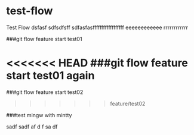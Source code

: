 test-flow
=========

Test Flow
dsfasf
sdfsdfsff 
sdfasfasffffffffffffffffff eeeeeeeeeeee rrrrrrrrrrrr 

###git flow feature start test01

<<<<<<< HEAD
###git flow feature start test01 again
=======
###git flow feature start test02
>>>>>>> feature/test02


###test mingw with mintty

sadf
sadf
af
d
f
sa
df